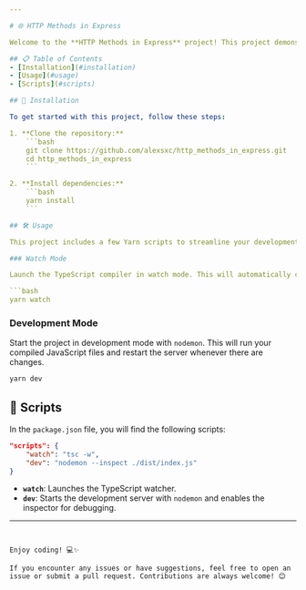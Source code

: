 ```yaml
---

# 🌐 HTTP Methods in Express

Welcome to the **HTTP Methods in Express** project! This project demonstrates the usage of various HTTP methods in an Express.js application. Dive in to learn and understand how to handle different HTTP requests in a Node.js environment using Express.

## 📋 Table of Contents
- [Installation](#installation)
- [Usage](#usage)
- [Scripts](#scripts)

## 🚀 Installation

To get started with this project, follow these steps:

1. **Clone the repository:**
    ```bash
    git clone https://github.com/alexsxc/http_methods_in_express.git
    cd http_methods_in_express
    ```

2. **Install dependencies:**
    ```bash
    yarn install
    ```

## 🛠️ Usage

This project includes a few Yarn scripts to streamline your development workflow.

### Watch Mode

Launch the TypeScript compiler in watch mode. This will automatically compile your TypeScript files whenever they change.

```bash
yarn watch
```

### Development Mode

Start the project in development mode with `nodemon`. This will run your compiled JavaScript files and restart the server whenever there are changes.

```bash
yarn dev
```

## 📜 Scripts

In the `package.json` file, you will find the following scripts:

```json
"scripts": {
    "watch": "tsc -w",
    "dev": "nodemon --inspect ./dist/index.js"
}
```

- **`watch`**: Launches the TypeScript watcher.
- **`dev`**: Starts the development server with `nodemon` and enables the inspector for debugging.

---
```


Enjoy coding! 💻✨

If you encounter any issues or have suggestions, feel free to open an issue or submit a pull request. Contributions are always welcome! 😊

